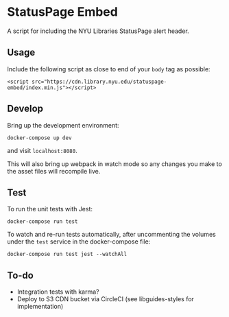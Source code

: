 # StatusPage Embed

A script for including the NYU Libraries StatusPage alert header.

## Usage

Include the following script as close to end of your `body` tag as possible:

```
<script src="https://cdn.library.nyu.edu/statuspage-embed/index.min.js"></script>
```

## Develop

Bring up the development environment:

```
docker-compose up dev
```

and visit `localhost:8080`.

This will also bring up webpack in watch mode so any changes you make to the asset files will recompile live.

## Test

To run the unit tests with Jest:

```
docker-compose run test
```

To watch and re-run tests automatically, after uncommenting the volumes under the `test` service in the docker-compose file:

```
docker-compose run test jest --watchAll
```

## To-do

- Integration tests with karma?
- Deploy to S3 CDN bucket via CircleCI (see libguides-styles for implementation)
